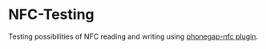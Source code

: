 # NFC-Testing

Testing possibilities of NFC reading and writing using <a href="https://github.com/chariotsolutions/phonegap-nfc">phonegap-nfc plugin</a>.
